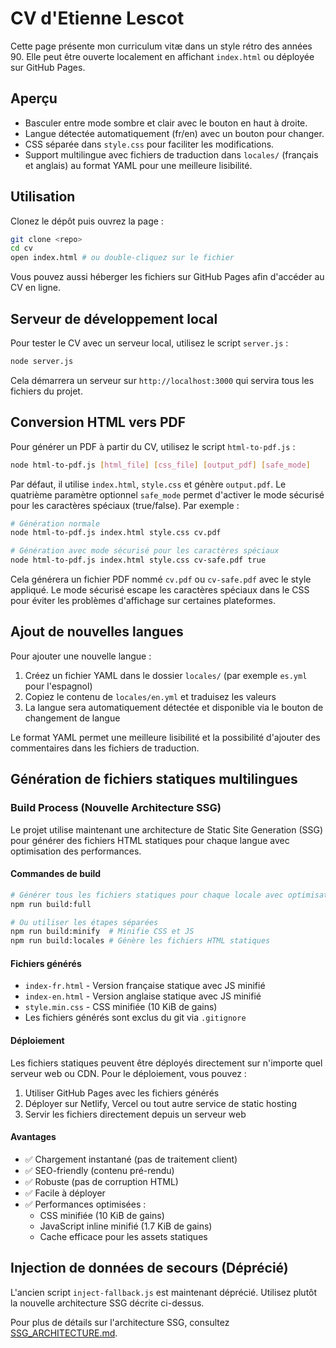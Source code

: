 # CV d'Etienne Lescot

Cette page présente mon curriculum vitæ dans un style rétro des années 90. Elle peut être ouverte localement en affichant `index.html` ou déployée sur GitHub Pages.

## Aperçu
- Basculer entre mode sombre et clair avec le bouton en haut à droite.
- Langue détectée automatiquement (fr/en) avec un bouton pour changer.
- CSS séparée dans `style.css` pour faciliter les modifications.
- Support multilingue avec fichiers de traduction dans `locales/` (français et anglais) au format YAML pour une meilleure lisibilité.

## Utilisation
Clonez le dépôt puis ouvrez la page :

```bash
git clone <repo>
cd cv
open index.html # ou double‑cliquez sur le fichier
```

Vous pouvez aussi héberger les fichiers sur GitHub Pages afin d'accéder au CV en ligne.

## Serveur de développement local
Pour tester le CV avec un serveur local, utilisez le script `server.js` :

```bash
node server.js
```

Cela démarrera un serveur sur `http://localhost:3000` qui servira tous les fichiers du projet.

## Conversion HTML vers PDF
Pour générer un PDF à partir du CV, utilisez le script `html-to-pdf.js` :

```bash
node html-to-pdf.js [html_file] [css_file] [output_pdf] [safe_mode]
```

Par défaut, il utilise `index.html`, `style.css` et génère `output.pdf`. Le quatrième paramètre optionnel `safe_mode` permet d'activer le mode sécurisé pour les caractères spéciaux (true/false). Par exemple :

```bash
# Génération normale
node html-to-pdf.js index.html style.css cv.pdf

# Génération avec mode sécurisé pour les caractères spéciaux
node html-to-pdf.js index.html style.css cv-safe.pdf true
```

Cela générera un fichier PDF nommé `cv.pdf` ou `cv-safe.pdf` avec le style appliqué. Le mode sécurisé escape les caractères spéciaux dans le CSS pour éviter les problèmes d'affichage sur certaines plateformes.

## Ajout de nouvelles langues
Pour ajouter une nouvelle langue :

1. Créez un fichier YAML dans le dossier `locales/` (par exemple `es.yml` pour l'espagnol)
2. Copiez le contenu de `locales/en.yml` et traduisez les valeurs
3. La langue sera automatiquement détectée et disponible via le bouton de changement de langue

Le format YAML permet une meilleure lisibilité et la possibilité d'ajouter des commentaires dans les fichiers de traduction.

## Génération de fichiers statiques multilingues

### Build Process (Nouvelle Architecture SSG)
Le projet utilise maintenant une architecture de Static Site Generation (SSG) pour générer des fichiers HTML statiques pour chaque langue avec optimisation des performances.

#### Commandes de build
```bash
# Générer tous les fichiers statiques pour chaque locale avec optimisation
npm run build:full

# Ou utiliser les étapes séparées
npm run build:minify  # Minifie CSS et JS
npm run build:locales # Génère les fichiers HTML statiques
```

#### Fichiers générés
- `index-fr.html` - Version française statique avec JS minifié
- `index-en.html` - Version anglaise statique avec JS minifié
- `style.min.css` - CSS minifiée (10 KiB de gains)
- Les fichiers générés sont exclus du git via `.gitignore`

#### Déploiement
Les fichiers statiques peuvent être déployés directement sur n'importe quel serveur web ou CDN. Pour le déploiement, vous pouvez :
1. Utiliser GitHub Pages avec les fichiers générés
2. Déployer sur Netlify, Vercel ou tout autre service de static hosting
3. Servir les fichiers directement depuis un serveur web

#### Avantages
- ✅ Chargement instantané (pas de traitement client)
- ✅ SEO-friendly (contenu pré-rendu)
- ✅ Robuste (pas de corruption HTML)
- ✅ Facile à déployer
- ✅ Performances optimisées :
  - CSS minifiée (10 KiB de gains)
  - JavaScript inline minifié (1.7 KiB de gains)
  - Cache efficace pour les assets statiques

## Injection de données de secours (Déprécié)
L'ancien script `inject-fallback.js` est maintenant déprécié. Utilisez plutôt la nouvelle architecture SSG décrite ci-dessus.

Pour plus de détails sur l'architecture SSG, consultez [SSG_ARCHITECTURE.md](SSG_ARCHITECTURE.md).
